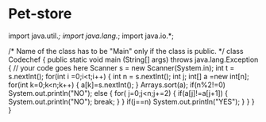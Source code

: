 # Pet-store
import java.util.*;
import java.lang.*;
import java.io.*;

/* Name of the class has to be "Main" only if the class is public. */
class Codechef
{
	public static void main (String[] args) throws java.lang.Exception
	{
		// your code goes here
		Scanner s = new Scanner(System.in); 
		int t = s.nextInt(); 
		for(int i =0;i<t;i++) 
		{ 
		    int n = s.nextInt();
		    int j;
		    int[] a =new int[n];
		    for(int k=0;k<n;k++)
		    {
		        a[k]=s.nextInt();
		    }
		    Arrays.sort(a);
		    if(n%2!=0)
		        System.out.println("NO");
		    else
		    {
		        for( j=0;j<n;j+=2)
		        {
		            if(a[j]!=a[j+1])
		            {   System.out.println("NO");
		                break;
		            }
		        }
		        if(j==n)
		            System.out.println("YES");
		    }
		}
	}
}
